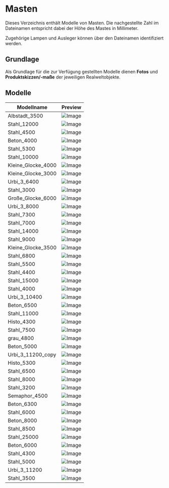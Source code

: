 # Masten
Dieses Verzeichnis enthält Modelle von Masten. Die nachgestellte Zahl im Dateinamen entspricht dabei der Höhe des Mastes in Millimeter.

Zugehörige Lampen und Ausleger können über den Dateinamen identifiziert werden.

## Grundlage
Als Grundlage für die zur Verfügung gestellten Modelle dienen **Fotos** und **Produktskizzen/-maße** der jeweiligen Realweltobjekte. 
## Modelle 
 | Modellname | Preview | 
 | --- | --- | 
| Albstadt_3500 |![Image](../../Thumbnails/Masten/Albstadt_3500.jpg)| 
| Stahl_12000 |![Image](../../Thumbnails/Masten/Stahl_12000.jpg)| 
| Stahl_4500 |![Image](../../Thumbnails/Masten/Stahl_4500.jpg)| 
| Beton_4000 |![Image](../../Thumbnails/Masten/Beton_4000.jpg)| 
| Stahl_5300 |![Image](../../Thumbnails/Masten/Stahl_5300.jpg)| 
| Stahl_10000 |![Image](../../Thumbnails/Masten/Stahl_10000.jpg)| 
| Kleine_Glocke_4000 |![Image](../../Thumbnails/Masten/Kleine_Glocke_4000.jpg)| 
| Kleine_Glocke_3000 |![Image](../../Thumbnails/Masten/Kleine_Glocke_3000.jpg)| 
| Urbi_3_6400 |![Image](../../Thumbnails/Masten/Urbi_3_6400.jpg)| 
| Stahl_3000 |![Image](../../Thumbnails/Masten/Stahl_3000.jpg)| 
| Große_Glocke_6000 |![Image](../../Thumbnails/Masten/Große_Glocke_6000.jpg)| 
| Urbi_3_8000 |![Image](../../Thumbnails/Masten/Urbi_3_8000.jpg)| 
| Stahl_7300 |![Image](../../Thumbnails/Masten/Stahl_7300.jpg)| 
| Stahl_7000 |![Image](../../Thumbnails/Masten/Stahl_7000.jpg)| 
| Stahl_14000 |![Image](../../Thumbnails/Masten/Stahl_14000.jpg)| 
| Stahl_9000 |![Image](../../Thumbnails/Masten/Stahl_9000.jpg)| 
| Kleine_Glocke_3500 |![Image](../../Thumbnails/Masten/Kleine_Glocke_3500.jpg)| 
| Stahl_6800 |![Image](../../Thumbnails/Masten/Stahl_6800.jpg)| 
| Stahl_5500 |![Image](../../Thumbnails/Masten/Stahl_5500.jpg)| 
| Stahl_4400 |![Image](../../Thumbnails/Masten/Stahl_4400.jpg)| 
| Stahl_15000 |![Image](../../Thumbnails/Masten/Stahl_15000.jpg)| 
| Stahl_4000 |![Image](../../Thumbnails/Masten/Stahl_4000.jpg)| 
| Urbi_3_10400 |![Image](../../Thumbnails/Masten/Urbi_3_10400.jpg)| 
| Beton_6500 |![Image](../../Thumbnails/Masten/Beton_6500.jpg)| 
| Stahl_11000 |![Image](../../Thumbnails/Masten/Stahl_11000.jpg)| 
| Histo_4300 |![Image](../../Thumbnails/Masten/Histo_4300.jpg)| 
| Stahl_7500 |![Image](../../Thumbnails/Masten/Stahl_7500.jpg)| 
| grau_4800 |![Image](../../Thumbnails/Masten/grau_4800.jpg)| 
| Beton_5000 |![Image](../../Thumbnails/Masten/Beton_5000.jpg)| 
| Urbi_3_11200_copy |![Image](../../Thumbnails/Masten/Urbi_3_11200_copy.jpg)| 
| Histo_5300 |![Image](../../Thumbnails/Masten/Histo_5300.jpg)| 
| Stahl_6500 |![Image](../../Thumbnails/Masten/Stahl_6500.jpg)| 
| Stahl_8000 |![Image](../../Thumbnails/Masten/Stahl_8000.jpg)| 
| Stahl_3200 |![Image](../../Thumbnails/Masten/Stahl_3200.jpg)| 
| Semaphor_4500 |![Image](../../Thumbnails/Masten/Semaphor_4500.jpg)| 
| Beton_6300 |![Image](../../Thumbnails/Masten/Beton_6300.jpg)| 
| Stahl_6000 |![Image](../../Thumbnails/Masten/Stahl_6000.jpg)| 
| Beton_8000 |![Image](../../Thumbnails/Masten/Beton_8000.jpg)| 
| Stahl_8500 |![Image](../../Thumbnails/Masten/Stahl_8500.jpg)| 
| Stahl_25000 |![Image](../../Thumbnails/Masten/Stahl_25000.jpg)| 
| Beton_6000 |![Image](../../Thumbnails/Masten/Beton_6000.jpg)| 
| Stahl_4300 |![Image](../../Thumbnails/Masten/Stahl_4300.jpg)| 
| Stahl_5000 |![Image](../../Thumbnails/Masten/Stahl_5000.jpg)| 
| Urbi_3_11200 |![Image](../../Thumbnails/Masten/Urbi_3_11200.jpg)| 
| Stahl_3500 |![Image](../../Thumbnails/Masten/Stahl_3500.jpg)| 
